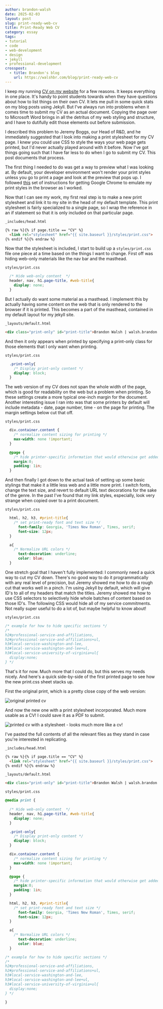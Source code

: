 ```yaml
---
author: brandon-walsh
date: 2025-02-03
layout: post
slug: print-ready-web-cv
title: Print-Ready Web CV
category: essay
tags:
- tutorial
- code
- web-development
- design
- jekyll
- professional-development
crosspost:
  - title: Brandon's blog
    url: https://walshbr.com/blog/print-ready-web-cv
---
```

I keep my running [CV on my website](https://walshbr.com/cv) for a few reasons. It keeps everything in one place. It's handy to point students towards when they have questions about how to list things on their own CV. It lets me pull in some quick stats on my blog posts using Jekyll. But I've always run into problems when it comes time to submit my CV as an actual document. Copying the page over to Microsoft Word brings in all the detritus of my web styling and structure, and I have to dutifully edit those elements out before submission. 

I described this problem to Jeremy Boggs, our Head of R&D, and he immediately suggested that I look into making a print stylesheet for my CV page. I knew you could use CSS to style the ways your web page gets printed, but I'd never actually played around with it before. Now I've got things going such that I have far less to do when I go to submit my CV. This post documents that process. 

The first thing I needed to do was get a way to preview what I was looking at. By default, your developer environment won't render your print styles unless you go to print a page and look at the preview that pops up. I followed [this](https://stackoverflow.com/questions/9519556/faster-way-to-develop-and-test-print-stylesheets-avoid-print-preview-every-time) set of instructions for getting Google Chrome to emulate my print styles in the browser as I worked. 

Now that I can see my work, my first real step is to make a new print stylesheet and link it to my site in the head of my default template. This print stylesheet is fairly specialized to a single page, so I wrap the reference in an if statement so that it is only included on that particular page. 

`_includes/head.html`
```html
{% raw %}{% if page.title == "CV" %}
  <link rel="stylesheet" href="{{ site.baseurl }}/styles/print.css">
{% endif %}{% endraw %}
```

Now that the stylesheet is included, I start to build up a `styles/print.css` file one piece at a time based on the things I want to change. First off was hiding web-only materials like the nav bar and the masthead. 

`styles/print.css`
```css
  /* Hide web-only content  */
  header, nav, h1.page-title, #web-title{
    display: none;
  }
```

But I actually do want some material as a masthead. I implement this by actually having some content on the web that is only rendered to the browser if it is printed. This becomes a part of the masthead, contained in my default layout for my jekyll site.

`_layouts/default.html`
```html
<div class="print-only" id="print-title">Brandon Walsh | walsh.brandon.michael@gmail.com | @walshbr</div>
```

And then it only appears when printed by specifying a print-only class for those elements that I only want when printing.

`styles/print.css`
```css
  .print-only{
    /* Display print-only content */
    display: block;
  }
```

The web version of my CV does not span the whole width of the page, which is good for readability on the web but a problem when printing. So these settings create a more typical one-inch margin for the document. Another interesting issue I ran into was that some printers by default will include metadata - date, page number, time - on the page for printing. The margin settings below cut that off. 

`styles/print.css`
```css
  div.container.content {
    /* normalize content sizing for printing */
    max-width: none !important;
  }

  @page {
    /* hide printer-specific information that would otherwise get added */
    margin:0;
    padding: 1in;
  }
```

And then finally I got down to the actual task of setting up some basic stylings that make it a little less web and a little more print. I switch fonts, change the text size, and revert to default URL text decorations for the sake of the genre. In the past I've found that my link styles, especially, look very strange when copied over to a print document.  

`styles/print.css`
```css
  html, h2, h3, #print-title{
    /* set print-ready font and text size */
      font-family: Georgia, 'Times New Roman', Times, serif; 
      font-size: 12px;
  }

  a{
    /* Normalize URL colors */
      text-decoration: underline;
      color: blue;
  }
```

One stretch goal that I haven't fully implemented: I commonly need a quick way to cut my CV down. There's no good way to do it programmatically with any real level of precision, but Jeremy showed me how to do a rough cut that works well in a pinch. I'm using Jekyll by default, which will give ID's to all of my headers that match the titles. Jeremy showed me how to use CSS selectors to selectively hide whole batches of content based on those ID's. The following CSS would hide all of my service commitments. Not really super useful to do a lot of, but maybe helpful to know about!

`styles/print.css`
```css
/* example for how to hide specific sections */
/* 
h2#professional-service-and-affiliations,
h2#professional-service-and-affiliations+ul,
h3#local-service-washington-and-lee,
h3#local-service-washington-and-lee+ul,
h3#local-service-university-of-virginia+ul{
  display:none;
} */
```

That's it for now. Much more that I could do, but this serves my needs nicely. And here's a quick side-by-side of the first printed page to see how the new print.css sheet stacks up.  

First the original print, which is a pretty close copy of the web version:

![original printed cv](/assets/post-media/print-ready-web-cv/1.jpg)

And now the new one with a print stylesheet incorporated. Much more usable as a CV! I could save it as a PDF to submit. 

![printed cv with a stylesheet - looks much more like a cv!](/assets/post-media/print-ready-web-cv/2.jpg)

I've pasted the full contents of all the relevant files as they stand in case you're interested in replicating.

`_includes/head.html`
```html
{% raw %}{% if page.title == "CV" %}
  <link rel="stylesheet" href="{{ site.baseurl }}/styles/print.css">
{% endif %}{% endraw %}
```

`_layouts/default.html`
```html
<div class="print-only" id="print-title">Brandon Walsh | walsh.brandon.michael@gmail.com | @walshbr</div>
```

`styles/print.css`
```css
@media print {
  
  /* Hide web-only content  */
  header, nav, h1.page-title, #web-title{
    display: none;
  }

  .print-only{
    /* Display print-only content */
    display: block;
  }

  div.container.content {
    /* normalize content sizing for printing */
    max-width: none !important;
  }

  @page {
    /* hide printer-specific information that would otherwise get added */
    margin:0;
    padding: 1in;
  }

  html, h2, h3, #print-title{
    /* set print-ready font and text size */
      font-family: Georgia, 'Times New Roman', Times, serif; 
      font-size: 12px;
  }

  a{
    /* Normalize URL colors */
      text-decoration: underline;
      color: blue;
  }

/* example for how to hide specific sections */
/* 
h2#professional-service-and-affiliations,
h2#professional-service-and-affiliations+ul,
h3#local-service-washington-and-lee,
h3#local-service-washington-and-lee+ul,
h3#local-service-university-of-virginia+ul{
  display:none;
} */

}

```
